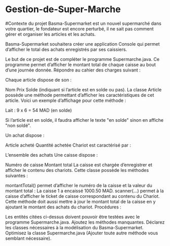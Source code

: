# Gestion-de-Super-Marche
#Contexte du projet
Basma-Supermarket est un nouvel supermarché dans votre quartier, le fondateur est encore perturbé, il ne sait pas comment gérer et organiser les articles et les achats.

Basma-Supermarket souhaitera créer une application Console qui permet d’afficher le total des achats enregistrés par ses caissiers.

Le but de ce projet est de compléter le programme Supermarche.java. Ce programme permet d’afficher le montant total de chaque caisse au bout d’une journée donnée. Répondre au cahier des charges suivant :

Chaque article dispose de son :

Nom
Prix
Solde (indiquant si l’article est en solde ou pas).
La classe Article possède une méthode permettant d’afficher les caractéristiques de cet article. Voici un exemple d’affichage pour cette méthode :

Lait : 9 x 6 = 54 MAD (en solde)

Si l’article est en solde, il faudra afficher le texte "en solde" sinon en affiche "non soldé".

Un achat dispose :

Article acheté
Quantité achetée
Chariot est caractérisé par :

L’ensemble des achats
Une caisse dispose :

Numéro de caisse
Montant total
La caisse est chargée d’enregistrer et afficher le contenu des chariots. Cette classe possède les méthodes suivantes :

montantTotal() permet d’afficher le numéro de la caisse et la valeur du montant total : La caisse 1 a encaissé 1000.50 MAD.
scanner(...) permet à la caisse d’afficher le ticket de caisse correspondant au contenu du Chariot. Cette méthode doit aussi mettre à jour le montant total de la caisse en y ajoutant le montant des achats du chariot.
Procédures :

Les entités citées ci-dessus doivent pouvoir être testées avec le programme Supermarche.java.
Ajoutez les méthodes manquantes.
Déclarez les classes nécessaires à la modélisation du Basma-Supermarket.
Optimisez la classe Supermarche.java (Ajouter toute autre méthode vous semblant nécessaire).
